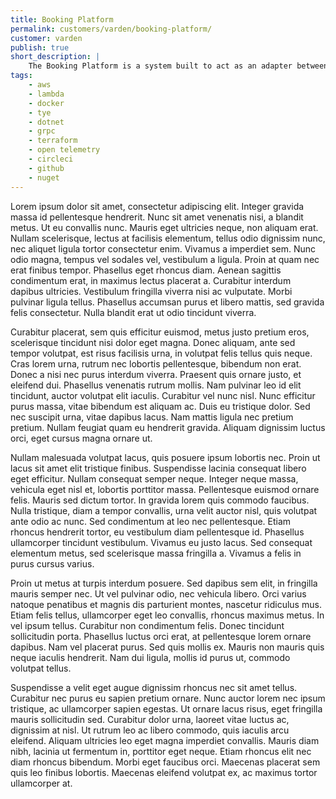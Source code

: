 ```yaml
---
title: Booking Platform
permalink: customers/varden/booking-platform/
customer: varden
publish: true
short_description: |
    The Booking Platform is a system built to act as an adapter between Vården's platform and the many booking providers available in the healthcare space. This system allows Vården to quickly integrate new providers and onboard their customers on its platform.
tags:
    - aws
    - lambda
    - docker
    - tye
    - dotnet
    - grpc
    - terraform
    - open telemetry
    - circleci
    - github
    - nuget
---
```


<p>
Lorem ipsum dolor sit amet, consectetur adipiscing elit. Integer gravida massa id pellentesque hendrerit. Nunc sit amet venenatis nisi, a blandit metus. Ut eu convallis nunc. Mauris eget ultricies neque, non aliquam erat. Nullam scelerisque, lectus at facilisis elementum, tellus odio dignissim nunc, nec aliquet ligula tortor consectetur enim. Vivamus a imperdiet sem. Nunc odio magna, tempus vel sodales vel, vestibulum a ligula. Proin at quam nec erat finibus tempor. Phasellus eget rhoncus diam. Aenean sagittis condimentum erat, in maximus lectus placerat a. Curabitur interdum dapibus ultricies. Vestibulum fringilla viverra nisi ac vulputate. Morbi pulvinar ligula tellus. Phasellus accumsan purus et libero mattis, sed gravida felis consectetur. Nulla blandit erat ut odio tincidunt viverra.
</p>
<p>
Curabitur placerat, sem quis efficitur euismod, metus justo pretium eros, scelerisque tincidunt nisi dolor eget magna. Donec aliquam, ante sed tempor volutpat, est risus facilisis urna, in volutpat felis tellus quis neque. Cras lorem urna, rutrum nec lobortis pellentesque, bibendum non erat. Donec a nisi nec purus interdum viverra. Praesent quis ornare justo, et eleifend dui. Phasellus venenatis rutrum mollis. Nam pulvinar leo id elit tincidunt, auctor volutpat elit iaculis. Curabitur vel nunc nisl. Nunc efficitur purus massa, vitae bibendum est aliquam ac. Duis eu tristique dolor. Sed nec suscipit urna, vitae dapibus lacus. Nam mattis ligula nec pretium pretium. Nullam feugiat quam eu hendrerit gravida. Aliquam dignissim luctus orci, eget cursus magna ornare ut.
</p>
<p>
Nullam malesuada volutpat lacus, quis posuere ipsum lobortis nec. Proin ut lacus sit amet elit tristique finibus. Suspendisse lacinia consequat libero eget efficitur. Nullam consequat semper neque. Integer neque massa, vehicula eget nisl et, lobortis porttitor massa. Pellentesque euismod ornare felis. Mauris sed dictum tortor. In gravida lorem quis commodo faucibus. Nulla tristique, diam a tempor convallis, urna velit auctor nisl, quis volutpat ante odio ac nunc. Sed condimentum at leo nec pellentesque. Etiam rhoncus hendrerit tortor, eu vestibulum diam pellentesque id. Phasellus ullamcorper tincidunt vestibulum. Vivamus eu justo lacus. Sed consequat elementum metus, sed scelerisque massa fringilla a. Vivamus a felis in purus cursus varius.
</p>
<p>
Proin ut metus at turpis interdum posuere. Sed dapibus sem elit, in fringilla mauris semper nec. Ut vel pulvinar odio, nec vehicula libero. Orci varius natoque penatibus et magnis dis parturient montes, nascetur ridiculus mus. Etiam felis tellus, ullamcorper eget leo convallis, rhoncus maximus metus. In vel ipsum tellus. Curabitur non condimentum felis. Donec tincidunt sollicitudin porta. Phasellus luctus orci erat, at pellentesque lorem ornare dapibus. Nam vel placerat purus. Sed quis mollis ex. Mauris non mauris quis neque iaculis hendrerit. Nam dui ligula, mollis id purus ut, commodo volutpat tellus.
</p>
<p>
Suspendisse a velit eget augue dignissim rhoncus nec sit amet tellus. Curabitur nec purus eu sapien pretium ornare. Nunc auctor lorem nec ipsum tristique, ac ullamcorper sapien egestas. Ut ornare lacus risus, eget fringilla mauris sollicitudin sed. Curabitur dolor urna, laoreet vitae luctus ac, dignissim at nisl. Ut rutrum leo ac libero commodo, quis iaculis arcu eleifend. Aliquam ultricies leo eget magna imperdiet convallis. Mauris diam nibh, lacinia ut fermentum in, porttitor eget neque. Etiam rhoncus elit nec diam rhoncus bibendum. Morbi eget faucibus orci. Maecenas placerat sem quis leo finibus lobortis. Maecenas eleifend volutpat ex, ac maximus tortor ullamcorper at.
</p>
